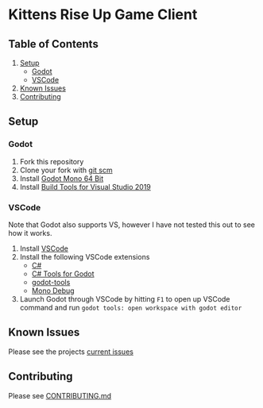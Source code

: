 # Kittens Rise Up Game Client
## Table of Contents
1. [Setup](#setup)
    - [Godot](#godot)
    - [VSCode](#vscode)
2. [Known Issues](#known-issues)
3. [Contributing](#contributing)

## Setup
### Godot
1. Fork this repository
2. Clone your fork with [git scm](https://git-scm.com) 
3. Install [Godot Mono 64 Bit](https://godotengine.org)
4. Install [Build Tools for Visual Studio 2019](https://visualstudio.microsoft.com/downloads/?q=build+tools)

### VSCode
Note that Godot also supports VS, however I have not tested this out to see how it works.

1. Install [VSCode](https://code.visualstudio.com)
2. Install the following VSCode extensions
    - [C#](https://marketplace.visualstudio.com/items?itemName=ms-dotnettools.csharp)
    - [C# Tools for Godot](https://marketplace.visualstudio.com/items?itemName=neikeq.godot-csharp-vscode)
    - [godot-tools](https://marketplace.visualstudio.com/items?itemName=geequlim.godot-tools)
    - [Mono Debug](https://marketplace.visualstudio.com/items?itemName=ms-vscode.mono-debug)
3. Launch Godot through VSCode by hitting `F1` to open up VSCode command and run `godot tools: open workspace with godot editor`

## Known Issues
Please see the projects [current issues](https://github.com/Kittens-Rise-Up/client-godot/issues)

## Contributing
Please see [CONTRIBUTING.md](https://github.com/Kittens-Rise-Up/client-godot/blob/main/CONTRIBUTING.md)
